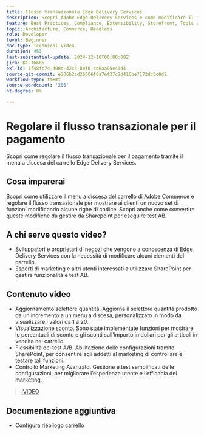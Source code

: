 ```yaml
---
title: Flusso transazionale Edge Delivery Services
description: Scopri Adobe Edge Delivery Services e come modificare il flusso transazionale.
feature: Best Practices, Compliance, Extensibility, Storefront, Tools and External Services
topic: Architecture, Commerce, Headless
role: Developer
level: Beginner
doc-type: Technical Video
duration: 453
last-substantial-update: 2024-12-16T00:00:00Z
jira: KT-16685
exl-id: 1f48fc74-400d-42c3-80f0-cd6aa95e4344
source-git-commit: e306b2cd26506f6a7ef37c2d416be7172dc3c0d2
workflow-type: tm+mt
source-wordcount: '205'
ht-degree: 0%

---
```


# Regolare il flusso transazionale per il pagamento

Scopri come regolare il flusso transazionale per il pagamento tramite il menu a discesa del carrello Edge Delivery Services.

## Cosa imparerai

Scopri come utilizzare il menu a discesa del carrello di Adobe Commerce e regolare il flusso transazionale per mostrare ai clienti un nuovo set di funzioni modificando alcune righe di codice.  Scopri anche come convertire queste modifiche da gestire da Sharepoint per eseguire test AB.

## A chi serve questo video?

* Sviluppatori e proprietari di negozi che vengono a conoscenza di Edge Delivery Services con la necessità di modificare alcuni elementi del carrello.
* Esperti di marketing e altri utenti interessati a utilizzare SharePoint per gestire funzionalità e test AB.

## Contenuto video

* Aggiornamento selettore quantità. Aggiorna il selettore quantità prodotto da un incremento a un menu a discesa, personalizzato in modo da visualizzare i valori da 1 a 20.
* Visualizzazione sconto. Sono state implementate funzioni per mostrare le percentuali di sconto e gli sconti sull’importo in dollari per gli articoli in vendita nel carrello.
* Flessibilità del test A/B. Abilitazione delle configurazioni tramite SharePoint, per consentire agli addetti al marketing di controllare e testare tali funzioni.
* Controllo Marketing Avanzato. Gestione e test semplificati delle configurazioni, per migliorare l’esperienza utente e l’efficacia del marketing.

>[!VIDEO](https://video.tv.adobe.com/v/3442351?learn=on)

## Documentazione aggiuntiva

* [Configura riepilogo carrello](https://experienceleague.adobe.com/developer/commerce/storefront/dropins/cart/tutorials/configure-cart-summary/?lang=it)

